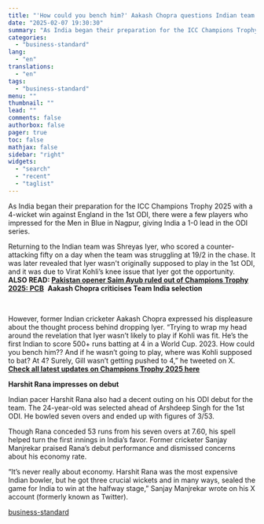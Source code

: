 ```yaml
---
title: "'How could you bench him?' Aakash Chopra questions Indian team selection"
date: "2025-02-07 19:30:30"
summary: "As India began their preparation for the ICC Champions Trophy 2025 with a 4-wicket win against England in the 1st ODI, there were a few players who impressed for the Men in Blue in Nagpur, giving India a 1-0 lead in the ODI series. Returning to the Indian team was..."
categories:
  - "business-standard"
lang:
  - "en"
translations:
  - "en"
tags:
  - "business-standard"
menu: ""
thumbnail: ""
lead: ""
comments: false
authorbox: false
pager: true
toc: false
mathjax: false
sidebar: "right"
widgets:
  - "search"
  - "recent"
  - "taglist"
---
```


As India began their preparation for the ICC Champions Trophy 2025 with a 4-wicket win against England in the 1st ODI, there were a few players who impressed for the Men in Blue in Nagpur, giving India a 1-0 lead in the ODI series.

Returning to the Indian team was Shreyas Iyer, who scored a counter-attacking fifty on a day when the team was struggling at 19/2 in the chase. It was later revealed that Iyer wasn't originally supposed to play in the 1st ODI, and it was due to Virat Kohli’s knee issue that Iyer got the opportunity.  **ALSO READ: [Pakistan opener Saim Ayub ruled out of Champions Trophy 2025: PCB](https://www.business-standard.com/cricket/champions-trophy/pakistan-opener-saim-ayub-ruled-out-of-champions-trophy-2025-pcb-125020700986_1.html?1738923621)**  **Aakash Chopra criticises Team India selection**

 

However, former Indian cricketer Aakash Chopra expressed his displeasure about the thought process behind dropping Iyer. “Trying to wrap my head around the revelation that Iyer wasn’t likely to play if Kohli was fit. He’s the first Indian to score 500+ runs batting at 4 in a World Cup. 2023. How could you bench him?? And if he wasn’t going to play, where was Kohli supposed to bat? At 4? Surely, Gill wasn’t getting pushed to 4,” he tweeted on X.  [**Check all latest updates on Champions Trophy 2025 here**](https://www.business-standard.com/cricket/champions-trophy/news)

**Harshit Rana impresses on debut**

Indian pacer Harshit Rana also had a decent outing on his ODI debut for the team. The 24-year-old was selected ahead of Arshdeep Singh for the 1st ODI. He bowled seven overs and ended up with figures of 3/53.

Though Rana conceded 53 runs from his seven overs at 7.60, his spell helped turn the first innings in India’s favor. Former cricketer Sanjay Manjrekar praised Rana’s debut performance and dismissed concerns about his economy rate.

“It’s never really about economy. Harshit Rana was the most expensive Indian bowler, but he got three crucial wickets and in many ways, sealed the game for India to win at the halfway stage,” Sanjay Manjrekar wrote on his X account (formerly known as Twitter).

[business-standard](https://www.business-standard.com/cricket/news/how-could-you-bench-him-aakash-chopra-questions-indian-team-selection-125020701129_1.html)
